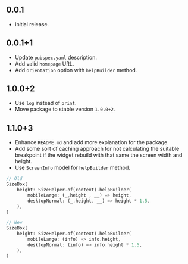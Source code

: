 ## 0.0.1

- initial release.

## 0.0.1+1

- Update `pubspec.yaml` description.
- Add valid `homepage` URL.
- Add `orientation` option with `helpBuilder` method.

## 1.0.0+2

- Use `log` instead of `print`.
- Move package to stable version `1.0.0+2`.

## 1.1.0+3

- Enhance `README.md` and add more explanation for the package.
- Add some sort of caching approach for not calculating the suitable breakpoint if the widget rebuild with
  that same the screen width and height.
- Use `ScreenInfo` model for `helpBuilder` method.

```dart
// Old
SizeBox(
    height: SizeHelper.of(context).helpBuilder(
        mobileLarge: (_,height , __) => height,
        desktopNormal: (_,height, __) => height * 1.5,
    ),
)

// New
SizeBox(
    height: SizeHelper.of(context).helpBuilder(
        mobileLarge: (info) => info.height,
        desktopNormal: (info) => info.height * 1.5,
    ),
)
```
